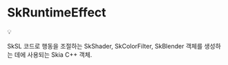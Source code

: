 # SkRuntimeEffect

<aside>
💡

SkSL 코드로 행동을 조절하는 SkShader, SkColorFilter, SkBlender 객체를 생성하는 데에 사용되는 Skia C++ 객체.

</aside>